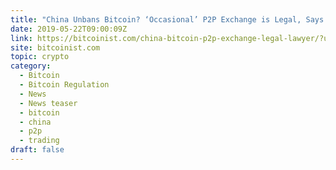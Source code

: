 ```yaml
---
title: "China Unbans Bitcoin? ‘Occasional’ P2P Exchange is Legal, Says Lawyer"
date: 2019-05-22T09:00:09Z
link: https://bitcoinist.com/china-bitcoin-p2p-exchange-legal-lawyer/?utm_medium=RSS&utm_source=hune
site: bitcoinist.com
topic: crypto
category:
  - Bitcoin
  - Bitcoin Regulation
  - News
  - News teaser
  - bitcoin
  - china
  - p2p
  - trading
draft: false
---
```

